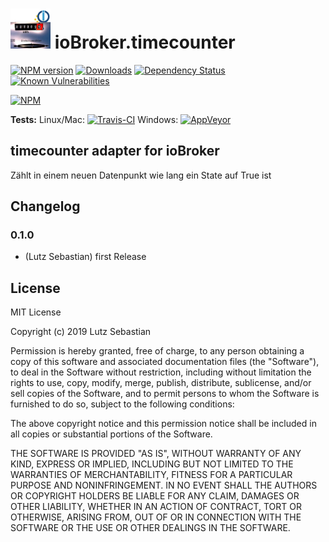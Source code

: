 <h1>
	<img src="admin/timecounter.png" width="64"/>
	ioBroker.timecounter
</h1>

[![NPM version](http://img.shields.io/npm/v/iobroker.timecounter.svg)](https://www.npmjs.com/package/iobroker.timecounter)
[![Downloads](https://img.shields.io/npm/dm/iobroker.timecounter.svg)](https://www.npmjs.com/package/iobroker.timecounter)
[![Dependency Status](https://img.shields.io/david/Omega236/iobroker.timecounter.svg)](https://david-dm.org/Omega236/iobroker.timecounter)
[![Known Vulnerabilities](https://snyk.io/test/github/Omega236/ioBroker.timecounter/badge.svg)](https://snyk.io/test/github/Omega236/ioBroker.timecounter)

[![NPM](https://nodei.co/npm/iobroker.timecounter.png?downloads=true)](https://nodei.co/npm/iobroker.timecounter/)

**Tests:** Linux/Mac: [![Travis-CI](http://img.shields.io/travis/Omega236/ioBroker.timecounter/master.svg)](https://travis-ci.org/Omega236/ioBroker.timecounter)
Windows: [![AppVeyor](https://ci.appveyor.com/api/projects/status/github/Omega236/ioBroker.timecounter?branch=master&svg=true)](https://ci.appveyor.com/project/Omega236/ioBroker-timecounter/)

## timecounter adapter for ioBroker

Zählt in einem neuen Datenpunkt wie lang ein State auf True ist


## Changelog

### 0.1.0
* (Lutz Sebastian) first Release


## License
MIT License

Copyright (c) 2019 Lutz Sebastian

Permission is hereby granted, free of charge, to any person obtaining a copy
of this software and associated documentation files (the "Software"), to deal
in the Software without restriction, including without limitation the rights
to use, copy, modify, merge, publish, distribute, sublicense, and/or sell
copies of the Software, and to permit persons to whom the Software is
furnished to do so, subject to the following conditions:

The above copyright notice and this permission notice shall be included in all
copies or substantial portions of the Software.

THE SOFTWARE IS PROVIDED "AS IS", WITHOUT WARRANTY OF ANY KIND, EXPRESS OR
IMPLIED, INCLUDING BUT NOT LIMITED TO THE WARRANTIES OF MERCHANTABILITY,
FITNESS FOR A PARTICULAR PURPOSE AND NONINFRINGEMENT. IN NO EVENT SHALL THE
AUTHORS OR COPYRIGHT HOLDERS BE LIABLE FOR ANY CLAIM, DAMAGES OR OTHER
LIABILITY, WHETHER IN AN ACTION OF CONTRACT, TORT OR OTHERWISE, ARISING FROM,
OUT OF OR IN CONNECTION WITH THE SOFTWARE OR THE USE OR OTHER DEALINGS IN THE
SOFTWARE.